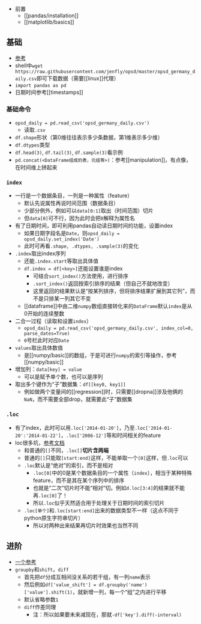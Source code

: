 - 前置
  - [[pandas/installation]]
  - [[matplotlib/basics]]
## 基础
- [参考](https://www.dataquest.io/blog/tutorial-time-series-analysis-with-pandas/)
- shell中`wget https://raw.githubusercontent.com/jenfly/opsd/master/opsd_germany_daily.csv`即可下载数据（需要[[linux]]代理）
- `import pandas as pd`
- 日期时间参考[[timestamps]]
### 基础命令
- `opsd_daily = pd.read_csv('opsd_germany_daily.csv')`
  - 读取`.csv`
- `df.shape`形状（第0维往往表示多少条数据，第1维表示多少维）
- `df.dtypes`类型
- `df.head(3)`, `df.tail(3)`, `df.sample(3)`看示例
- `pd.concat(<DataFrame组成的表，元组等>)`：参考[[manipulation]]，有点像，在时间维上拼起来
### `index`
- 一行是一个数据条目，一列是一种属性（feature）
  - 默认先说属性再说时间范围（数据条目）
  - 少部分例外，例如可以`data[0:1]`取出（时间范围）切片
  - 但`data[0]`可不行，因为此时会把`0`解释为属性名
- 有了日期时间，即可利用pandas自动读日期时间的功能，设置index
  - 如果日期字段名是`Date`，则`opsd_daily = opsd_daily.set_index('Date')`
  - 此时可再看`.shape, .dtypes, .sample(3)`的变化
- `.index`取出index序列
  - 还能`.index.start`等取出具体值
  - `df.index = df[<key>]`还能设置谁是index
    - 可结合`sort_index()`方法使用，进行排序
    - `.sort_index()`返回按索引排序的结果（但自己不就地改变）
    - 这里返回的结果默认是“按某列排序，但将排序结果扩展到其它列”，而不是只排某一列其它不变
  - [[dataframe]]中由二维`numpy`数组直接转化来的`DataFrame`默认`index`是从0开始的连续整数
- 二合一过程（读取和设置`index`）
  - `opsd_daily = pd.read_csv('opsd_germany_daily.csv', index_col=0, parse_dates=True)`
  - `0`号栏此时对应`Date`
- `values`取出具体数值
  - 是[[numpy/basic]]的数组，于是可进行`numpy`的索引等操作，参考[[numpy/basic]]
- 增加列：`data[key] = value`
  - 可以是赋予单个数，也可以是序列
- 取出多个键作为“子”数据集：`df[[key0, key1]]`
  - 例如做两个变量间的[[regression]]时，只需要[[dropna]]涉及他俩的`NaN`，而不需要全部drop，就需要此“子”数据集
### `.loc`
- 有了index，此时可以用`.loc['2014-01-20']`，乃至`.loc['2014-01-20':'2014-01-22']`，`.loc['2006-12']`等和时间相关的feature
- loc很多坑，[参考文档](https://pandas.pydata.org/pandas-docs/stable/reference/api/pandas.DataFrame.loc.html?highlight=loc#pandas.DataFrame.loc)
  - 和普通的`[]`不同，`.loc[]`**切片含两端**
  - 普通的`[]`只能取`[start:end]`这样，不能单取一个`[0]`这样，但`.loc`可以
  - `.loc`默认是“绝对”的索引，而不是相对
    - `.loc[0]`中的0是某个数据条目的一个属性（`index`），相当于某种特殊feature，而不是其在某个序列中的排序
    - 也就是“二次”切片时不能“相对”切。例如`d.loc[3:4]`的结果就不能再`.loc[0]`了！
    - 所以`.loc`似乎天然适合用于处理关于日期时间的索引切片
  - `.loc[单个]`和`.loc[start:end]`出来的数据类型不一样（这点不同于python原生字符串切片）
    - 所以对两种出来结果再切片时效果也当然不同
## 进阶
- [一个参考](https://blog.csdn.net/weixin_42033491/article/details/108104305)
- `groupby`和`shift`，`diff`
  - 首先把`df`分成互相间没关系的若干组，有一列`name`表示
  - 然后例如`df['value_shift'] = df.groupby('name')['value'].shift(1)`，就新增一列，每一个“组”之内进行平移
  - 默认省略参数`1`
  - `diff`作差同理
    - 注：所以如果要未来减现在，那就`-df['key'].diff(-interval)`
